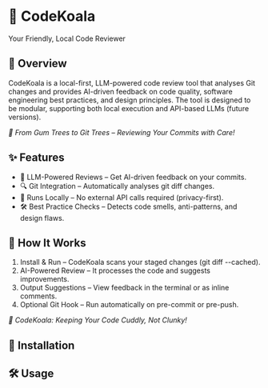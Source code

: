 # 🐨 CodeKoala
Your Friendly, Local Code Reviewer

## 📌 Overview
CodeKoala is a local-first, LLM-powered code review tool that analyses Git changes and provides AI-driven feedback on code quality, software engineering best practices, and design principles. The tool is designed to be modular, supporting both local execution and API-based LLMs (future versions).

_🐨 From Gum Trees to Git Trees – Reviewing Your Commits with Care!_

## ✨ Features
* 🧠 LLM-Powered Reviews – Get AI-driven feedback on your commits.
* 🔍 Git Integration – Automatically analyses git diff changes.
* 🚀 Runs Locally – No external API calls required (privacy-first).
* 🛠 Best Practice Checks – Detects code smells, anti-patterns, and design flaws.

## 🎯 How It Works
1. Install & Run – CodeKoala scans your staged changes (git diff --cached).
2. AI-Powered Review – It processes the code and suggests improvements.
3. Output Suggestions – View feedback in the terminal or as inline comments.
4. Optional Git Hook – Run automatically on pre-commit or pre-push.

_🐨 CodeKoala: Keeping Your Code Cuddly, Not Clunky!_

## 🚀 Installation

## 🛠 Usage
